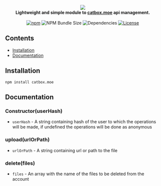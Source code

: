 <p align="center">
    <img src="https://files.catbox.moe/imhw87.png"><br>
    <b>Lightweight and simple module to <a href="https://catbox.moe/" target="_blank">catbox.moe</a> api management.</b>
    <br><br>
    <a href="https://npmjs.com/package/catbox.moe"><img alt="npm" src="https://img.shields.io/npm/v/catbox.moe?style=flat-square"  alt="Version"></a>
    <img src="https://img.shields.io/bundlephobia/min/catbox.moe?style=flat-square" alt="NPM Bundle Size">
    <img src="https://img.shields.io/david/tenasatupitsyn/node-catbox?style=flat-square" alt="Dependencies">
    <a href="https://github.com/tenasatupitsyn/node-catbox/blob/master/LICENSE"><img src="https://img.shields.io/github/license/tenasatupitsyn/node-catbox?style=flat-square" alt="License"></a>
</p>

## Contents

- [Installation](#installation)
- [Documentation](#documentation)

## Installation

```
npm install catbox.moe
```

## Documentation

### Constructor(userHash)

- `userHash` - A string containing hash of the user to which the operations will be made, if undefined the operations will be done as anonymous

### upload(urlOrPath)

- `urlOrPath` - A string containing url or path to the file

### delete(files)

- `files` - An array with the name of the files to be deleted from the account